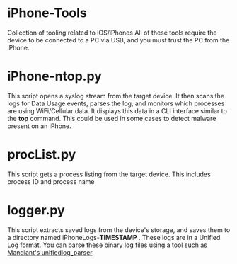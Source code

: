 # iPhone-Tools
Collection of tooling related to iOS/iPhones
All of these tools require the device to be connected to a PC via USB, and you must trust the PC from the iPhone.

# iPhone-ntop.py

This script opens a syslog stream from the target device. It then scans the logs for Data Usage events, parses the log, and monitors which processes are using WiFi/Cellular data. It displays this data in a CLI interface similar to the **top** command. This could be used in some cases to detect malware present on an iPhone.


# procList.py

This script gets a process listing from the target device. This includes process ID and process name


# logger.py

This script extracts saved logs from the device's storage, and saves them to a directory named iPhoneLogs-**TIMESTAMP** . These logs are in a Unified Log format. You can parse these binary log files using a tool such as [Mandiant's unifiedlog_parser](https://github.com/mandiant/macos-UnifiedLogs)
